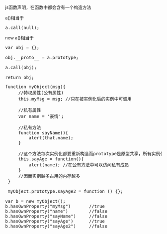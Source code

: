 js函数声明，在函数中都会含有一个构造方法


a()相当于
<pre>
a.call(null);
</pre>

new a()相当于
<pre>
var obj = {};

obj.__proto__ = a.prototype;

a.call(obj);

return obj;
</pre>

<pre>
function myObject(msg){
     //特权属性(公有属性)
     this.myMsg = msg; //只在被实例化后的实例中可调用
     
     //私有属性
     var name = '豪情';
     
     //私有方法
     function sayName(){
         alert(that.name);
     }
     
     //这个方法每次实例化都要重新构造而prototype是原型共享，所有实例化后，都共同引用同一个
     this.sayAge = function(){
         alert(name); //在公有方法中可以访问私有成员
     }
     //因而实例越多占用的内存越多
 }
 
 myObject.prototype.sayAge2 = function () {};
 
var b = new myObject();
b.hasOwnProperty("myMsg")       //true
b.hasOwnProperty("name")        //false
b.hasOwnProperty("sayName")     //false
b.hasOwnProperty("sayAge")      //true
b.hasOwnProperty("sayAge2")     //false

</pre>
